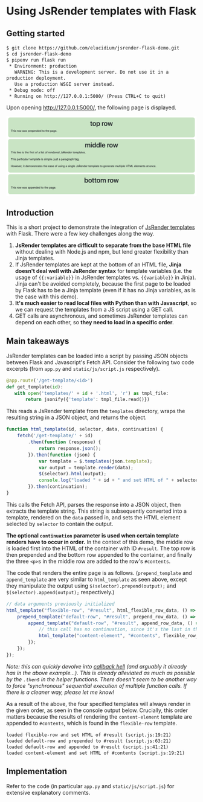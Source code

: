 # Using JsRender templates with Flask

## Getting started

```
$ git clone https://github.com/elucidium/jsrender-flask-demo.git
$ cd jsrender-flask-demo
$ pipenv run flask run
 * Environment: production
   WARNING: This is a development server. Do not use it in a production deployment.
   Use a production WSGI server instead.
 * Debug mode: off
 * Running on http://127.0.0.1:5000/ (Press CTRL+C to quit)
 ```

Upon opening <http://127.0.0.1:5000/>, the following page is displayed.

![Screenshot of the output.](/images/result.png)

 ## Introduction

 This is a short project to demonstrate the integration of [JsRender templates](https://www.jsviews.com/) with Flask. There were a few key challenges along the way.

 1. **JsRender templates are difficult to separate from the base HTML file** without dealing with Node.js and npm, but lend greater flexibility than Jinja templates.
 2. If JsRender templates are kept at the bottom of an HTML file, **Jinja doesn't deal well with JsRender syntax** for template variables (i.e. the usage of `{{:variable}}` in JsRender templates vs. `{{variable}}` in Jinja). Jinja can't be avoided completely, because the first page to be loaded by Flask has to be a Jinja template (even if it has no Jinja variables, as is the case with this demo).
 3. **It's much easier to read local files with Python than with Javascript**, so we can request the templates from a JS script using a GET call.
 4. GET calls are asynchronous, and sometimes JsRender templates can depend on each other, so **they need to load in a specific order**.

 ## Main takeaways

 JsRender templates can be loaded into a script by passing JSON objects between Flask and Javascript's Fetch API. Consider the following two code excerpts (from `app.py` and `static/js/script.js` respectively).

 ```python
 @app.route('/get-template/<id>')
def get_template(id):
    with open('templates/' + id + '.html', 'r') as tmpl_file:
        return jsonify({'template': tmpl_file.read()})
```
This reads a JsRender template from the `templates` directory, wraps the resulting string in a JSON object, and returns the object.

```javascript
function html_template(id, selector, data, continuation) {
    fetch('/get-template/' + id)
        .then(function (response) {
            return response.json();
        }).then(function (json) {
            var template = $.templates(json.template);
            var output = template.render(data);
            $(selector).html(output);
            console.log("loaded " + id + " and set HTML of " + selector);
        }).then(continuation);
}
```
This calls the Fetch API, parses the response into a JSON object, then extracts the template string. This string is subsequently converted into a template, rendered on the `data` passed in, and sets the HTML element selected by `selector` to contain the output.

**The optional `continuation` parameter is used when certain template renders have to occur in order.** In the context of this demo, the middle row is loaded first into the HTML of the container with ID `#result`. The top row is then prepended and the bottom row appended to the container, and finally the three `<p>`s in the middle row are added to the row's `#contents`.

The code that renders the entire page is as follows. (`prepend_template` and `append_template` are very similar to `html_template` as seen above, except they manipulate the output using `$(selector).prepend(output);` and `$(selector).append(output);` respectively.)
```javascript
// data arguments previously initialized
html_template("flexible-row", "#result", html_flexible_row_data, () => {
    prepend_template("default-row", "#result", prepend_row_data, () => {
        append_template("default-row", "#result", append_row_data, () => {
            // this call has no continuation, since it's the last in the chain
            html_template("content-element", "#contents", flexible_row_contents);
        });
    });
});
```
*Note: this can quickly devolve into [callback hell](http://callbackhell.com/) (and arguably it already has in the above example...). This is already alleviated as much as possible by the `.then`s in the helper functions. There doesn't seem to be another way to force "synchronous" sequential execution of multiple function calls. If there is a cleaner way, please let me know!*

As a result of the above, the four specified templates will always render in the given order, as seen in the console output below. Crucially, this order matters because the results of rendering the `content-element` template are appended to `#contents`, which is found in the `flexible-row` template.

```
loaded flexible-row and set HTML of #result (script.js:19:21)
loaded default-row and prepended to #result (script.js:63:21)
loaded default-row and appended to #result (script.js:41:21)
loaded content-element and set HTML of #contents (script.js:19:21)
```

## Implementation

Refer to the code (in particular `app.py` and `static/js/script.js`) for extensive explanatory comments.